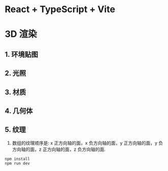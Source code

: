 # React + TypeScript + Vite

# 3D 渲染

## 1. 环境贴图

## 2. 光照

## 3. 材质

## 4. 几何体

## 5. 纹理

1. 数组的纹理顺序是: x 正方向轴的面，x 负方向轴的面，y 正方向轴的面，y 负方向轴的面，z 正方向轴的面，z 负方向轴的面.

```
npm install
npm run dev
```
